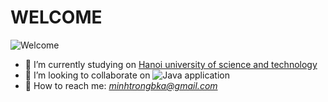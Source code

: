 # WELCOME 
![Welcome](https://www.twc.edu.hk/uploads/files/Lib/Welcome.jpg)

- 🔭 I’m currently studying on [Hanoi university of science and technology](https://www.hust.edu.vn/)
- 👯 I’m looking to collaborate on ![Java application](https://miro.medium.com/max/8642/1*iIXOmGDzrtTJmdwbn7cGMw.png)
- 💬 How to reach me: *minhtrongbka@gmail.com*
